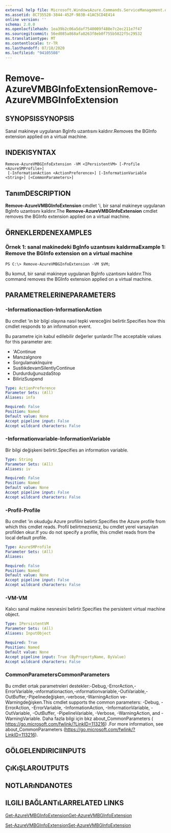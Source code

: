 ```yaml
---
external help file: Microsoft.WindowsAzure.Commands.ServiceManagement.dll-Help.xml
ms.assetid: 8C735528-3844-452F-983B-41AC5CD4E414
online version: ''
schema: 2.0.0
ms.openlocfilehash: 1ea39b2c06a5daf7540009f480e7c2ec211e7f47
ms.sourcegitcommit: 56ed085a868afa8263f8eb0f755b5822f5c29532
ms.translationtype: MT
ms.contentlocale: tr-TR
ms.lasthandoff: 07/18/2020
ms.locfileid: "94105508"
---
```

# <span data-ttu-id="862cd-101">Remove-AzureVMBGInfoExtension</span><span class="sxs-lookup"><span data-stu-id="862cd-101">Remove-AzureVMBGInfoExtension</span></span>

## <span data-ttu-id="862cd-102">SYNOPSIS</span><span class="sxs-lookup"><span data-stu-id="862cd-102">SYNOPSIS</span></span>
<span data-ttu-id="862cd-103">Sanal makineye uygulanan BgInfo uzantısını kaldırır.</span><span class="sxs-lookup"><span data-stu-id="862cd-103">Removes the BGInfo extension applied on a virtual machine.</span></span>

## <span data-ttu-id="862cd-104">INDEKI</span><span class="sxs-lookup"><span data-stu-id="862cd-104">SYNTAX</span></span>

```
Remove-AzureVMBGInfoExtension -VM <IPersistentVM> [-Profile <AzureSMProfile>]
 [-InformationAction <ActionPreference>] [-InformationVariable <String>] [<CommonParameters>]
```

## <span data-ttu-id="862cd-105">Tanım</span><span class="sxs-lookup"><span data-stu-id="862cd-105">DESCRIPTION</span></span>
<span data-ttu-id="862cd-106">**Remove-AzureVMBGInfoExtension** cmdlet 'i, bir sanal makineye uygulanan BgInfo uzantısını kaldırır.</span><span class="sxs-lookup"><span data-stu-id="862cd-106">The **Remove-AzureVMBGInfoExtension** cmdlet removes the BGInfo extension applied on a virtual machine.</span></span>

## <span data-ttu-id="862cd-107">ÖRNEKLERDEN</span><span class="sxs-lookup"><span data-stu-id="862cd-107">EXAMPLES</span></span>

### <span data-ttu-id="862cd-108">Örnek 1: sanal makinedeki BgInfo uzantısını kaldırma</span><span class="sxs-lookup"><span data-stu-id="862cd-108">Example 1: Remove the BGInfo extension on a virtual machine</span></span>
```
PS C:\> Remove-AzureVMBGInfoExtension -VM $VM;
```

<span data-ttu-id="862cd-109">Bu komut, bir sanal makineye uygulanan BgInfo uzantısını kaldırır.</span><span class="sxs-lookup"><span data-stu-id="862cd-109">This command removes the BGInfo extension applied on a virtual machine.</span></span>

## <span data-ttu-id="862cd-110">PARAMETRELERINE</span><span class="sxs-lookup"><span data-stu-id="862cd-110">PARAMETERS</span></span>

### <span data-ttu-id="862cd-111">-Informationaction</span><span class="sxs-lookup"><span data-stu-id="862cd-111">-InformationAction</span></span>
<span data-ttu-id="862cd-112">Bu cmdlet 'in bir bilgi olayına nasıl tepki vereceğini belirtir.</span><span class="sxs-lookup"><span data-stu-id="862cd-112">Specifies how this cmdlet responds to an information event.</span></span>

<span data-ttu-id="862cd-113">Bu parametre için kabul edilebilir değerler şunlardır:</span><span class="sxs-lookup"><span data-stu-id="862cd-113">The acceptable values for this parameter are:</span></span>

- <span data-ttu-id="862cd-114">'A</span><span class="sxs-lookup"><span data-stu-id="862cd-114">Continue</span></span>
- <span data-ttu-id="862cd-115">Manıza</span><span class="sxs-lookup"><span data-stu-id="862cd-115">Ignore</span></span>
- <span data-ttu-id="862cd-116">Sorgulamak</span><span class="sxs-lookup"><span data-stu-id="862cd-116">Inquire</span></span>
- <span data-ttu-id="862cd-117">Sustlıkdevam</span><span class="sxs-lookup"><span data-stu-id="862cd-117">SilentlyContinue</span></span>
- <span data-ttu-id="862cd-118">Durdurduğunuzda</span><span class="sxs-lookup"><span data-stu-id="862cd-118">Stop</span></span>
- <span data-ttu-id="862cd-119">Biliriz</span><span class="sxs-lookup"><span data-stu-id="862cd-119">Suspend</span></span>

```yaml
Type: ActionPreference
Parameter Sets: (All)
Aliases: infa

Required: False
Position: Named
Default value: None
Accept pipeline input: False
Accept wildcard characters: False
```

### <span data-ttu-id="862cd-120">-Informationvariable</span><span class="sxs-lookup"><span data-stu-id="862cd-120">-InformationVariable</span></span>
<span data-ttu-id="862cd-121">Bir bilgi değişkeni belirtir.</span><span class="sxs-lookup"><span data-stu-id="862cd-121">Specifies an information variable.</span></span>

```yaml
Type: String
Parameter Sets: (All)
Aliases: iv

Required: False
Position: Named
Default value: None
Accept pipeline input: False
Accept wildcard characters: False
```

### <span data-ttu-id="862cd-122">-Profil</span><span class="sxs-lookup"><span data-stu-id="862cd-122">-Profile</span></span>
<span data-ttu-id="862cd-123">Bu cmdlet 'in okuduğu Azure profilini belirtir.</span><span class="sxs-lookup"><span data-stu-id="862cd-123">Specifies the Azure profile from which this cmdlet reads.</span></span>
<span data-ttu-id="862cd-124">Profil belirtmezseniz, bu cmdlet yerel varsayılan profilden okur.</span><span class="sxs-lookup"><span data-stu-id="862cd-124">If you do not specify a profile, this cmdlet reads from the local default profile.</span></span>

```yaml
Type: AzureSMProfile
Parameter Sets: (All)
Aliases: 

Required: False
Position: Named
Default value: None
Accept pipeline input: False
Accept wildcard characters: False
```

### <span data-ttu-id="862cd-125">-VM</span><span class="sxs-lookup"><span data-stu-id="862cd-125">-VM</span></span>
<span data-ttu-id="862cd-126">Kalıcı sanal makine nesnesini belirtir.</span><span class="sxs-lookup"><span data-stu-id="862cd-126">Specifies the persistent virtual machine object.</span></span>

```yaml
Type: IPersistentVM
Parameter Sets: (All)
Aliases: InputObject

Required: True
Position: Named
Default value: None
Accept pipeline input: True (ByPropertyName, ByValue)
Accept wildcard characters: False
```

### <span data-ttu-id="862cd-127">CommonParameters</span><span class="sxs-lookup"><span data-stu-id="862cd-127">CommonParameters</span></span>
<span data-ttu-id="862cd-128">Bu cmdlet ortak parametreleri destekler:-Debug,-ErrorAction,-ErrorVariable,-ınformationaction,-ınformationvariable,-OutVariable,-OutBuffer,-Pipelinedeğişken,-verbose,-WarningAction ve-Warningdeğişken.</span><span class="sxs-lookup"><span data-stu-id="862cd-128">This cmdlet supports the common parameters: -Debug, -ErrorAction, -ErrorVariable, -InformationAction, -InformationVariable, -OutVariable, -OutBuffer, -PipelineVariable, -Verbose, -WarningAction, and -WarningVariable.</span></span> <span data-ttu-id="862cd-129">Daha fazla bilgi için bkz about_CommonParameters ( https://go.microsoft.com/fwlink/?LinkID=113216) .</span><span class="sxs-lookup"><span data-stu-id="862cd-129">For more information, see about_CommonParameters (https://go.microsoft.com/fwlink/?LinkID=113216).</span></span>

## <span data-ttu-id="862cd-130">GÖLGELENDIRICI</span><span class="sxs-lookup"><span data-stu-id="862cd-130">INPUTS</span></span>

## <span data-ttu-id="862cd-131">ÇıKıŞLAR</span><span class="sxs-lookup"><span data-stu-id="862cd-131">OUTPUTS</span></span>

## <span data-ttu-id="862cd-132">NOTLARıNDA</span><span class="sxs-lookup"><span data-stu-id="862cd-132">NOTES</span></span>

## <span data-ttu-id="862cd-133">ILGILI BAĞLANTıLAR</span><span class="sxs-lookup"><span data-stu-id="862cd-133">RELATED LINKS</span></span>

[<span data-ttu-id="862cd-134">Get-AzureVMBGInfoExtension</span><span class="sxs-lookup"><span data-stu-id="862cd-134">Get-AzureVMBGInfoExtension</span></span>](./Get-AzureVMBGInfoExtension.md)

[<span data-ttu-id="862cd-135">Set-AzureVMBGInfoExtension</span><span class="sxs-lookup"><span data-stu-id="862cd-135">Set-AzureVMBGInfoExtension</span></span>](./Set-AzureVMBGInfoExtension.md)


